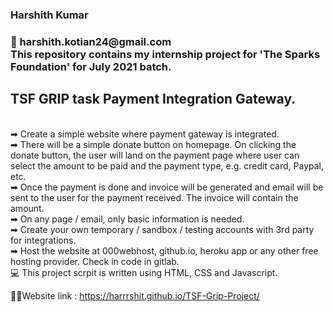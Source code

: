 <h3>Harshith Kumar<h3>
📧 harshith.kotian24@gmail.com<br>
This repository contains my internship project for 'The Sparks Foundation' for July 2021 batch.<br>
<h2>TSF GRIP task Payment Integration Gateway.</h2><br>
➡ Create a simple website where payment gateway is integrated.<br>
➡ There will be a simple donate button on homepage. On clicking the donate button, the user will land on the payment page where user can select the amount to be paid and the payment type, e.g. credit card, Paypal, etc.<br>
➡ Once the payment is done and invoice will be generated and email will be sent to the user for the payment received. The invoice will contain the amount.<br>
➡ On any page / email, only basic information is needed.<br>
➡ Create your own temporary / sandbox / testing accounts with 3rd party for integrations. <br>
➡ Host the website at 000webhost, github.io, heroku app or any other free hosting provider. Check in code in gitlab.<br>
💻 This project scrpit is written using HTML, CSS and Javascript.<br>
  
 🚀🚀Website link : https://harrrshit.github.io/TSF-Grip-Project/
